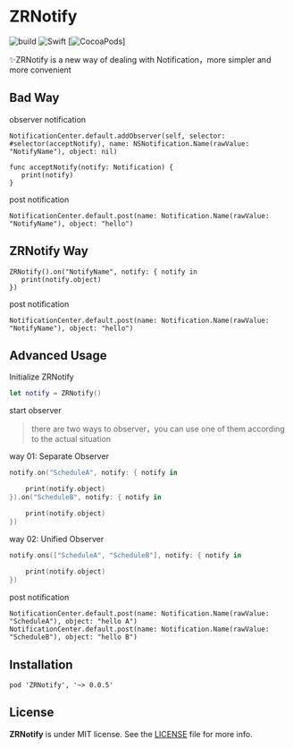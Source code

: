 # ZRNotify
![build](https://travis-ci.org/ZeroFengLee/ZRNotify.svg?branch=master)
![Swift](https://img.shields.io/badge/Swift-4.0-orange.svg)
[![CocoaPods](http://img.shields.io/cocoapods/v/ZRNotify.svg)]
	
✨ZRNotify is a new way of dealing with Notification，more simpler and more convenient


## Bad Way

observer notification

```swfit
NotificationCenter.default.addObserver(self, selector: #selector(acceptNotify), name: NSNotification.Name(rawValue: "NotifyName"), object: nil)

func acceptNotify(notify: Notification) {
   print(notify)
}
```

post notification
```swfit
NotificationCenter.default.post(name: Notification.Name(rawValue: "NotifyName"), object: "hello")
```

## ZRNotify Way

```swfit
ZRNotify().on("NotifyName", notify: { notify in  
   print(notify.object)
})
```

post notification
```swfit
NotificationCenter.default.post(name: Notification.Name(rawValue: "NotifyName"), object: "hello")
```
## Advanced Usage

Initialize ZRNotify

```swift
let notify = ZRNotify()
```

start observer
> there are two ways to observer，you can use one of them according to the actual situation

way 01: Separate Observer

```swift
notify.on("ScheduleA", notify: { notify in

    print(notify.object)
}).on("ScheduleB", notify: { notify in

    print(notify.object)
})
```

way 02: Unified Observer

```swift
notify.ons(["ScheduleA", "ScheduleB"], notify: { notify in
        
    print(notify.object)
})
```

post notification

```swfit
NotificationCenter.default.post(name: Notification.Name(rawValue: "ScheduleA"), object: "hello A")
NotificationCenter.default.post(name: Notification.Name(rawValue: "ScheduleB"), object: "hello B")
```

## Installation

`pod 'ZRNotify', '~> 0.0.5'`

## License

**ZRNotify** is under MIT license. See the [LICENSE](LICENSE) file for more info.
